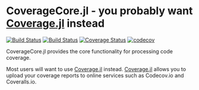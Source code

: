 CoverageCore.jl - you probably want [Coverage.jl](https://github.com/JuliaCI/Coverage.jl) instead
===========

[![Build Status](https://travis-ci.com/JuliaCI/CoverageCore.jl.svg?branch=master)](https://travis-ci.com/JuliaCI/CoverageCore.jl)
[![Build Status](https://travis-ci.org/JuliaCI/CoverageCore.jl.svg?branch=master)](https://travis-ci.org/JuliaCI/CoverageCore.jl)
[![Coverage Status](https://coveralls.io/repos/github/JuliaCI/CoverageCore.jl/badge.svg?branch=master)](https://coveralls.io/github/JuliaCI/CoverageCore.jl?branch=master)
[![codecov](https://codecov.io/gh/JuliaCI/CoverageCore.jl/branch/master/graph/badge.svg)](https://codecov.io/gh/JuliaCI/CoverageCore.jl)

CoverageCore.jl provides the core functionality for processing code coverage.

Most users will want to use [Coverage.jl](https://github.com/JuliaCI/Coverage.jl) instead. [Coverage.jl](https://github.com/JuliaCI/Coverage.jl) allows you to upload your coverage reports to online services such as Codecov.io and Coveralls.io.
